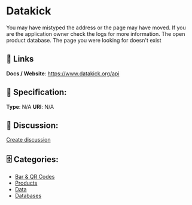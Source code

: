 # Datakick


You may have mistyped the address or the page may have moved. If you are the application owner check the logs for more information. The open product database.  The page you were looking for doesn't exist

##  🔗 Links
**Docs / Website**: https://www.datakick.org/api

## 🧬 Specification:
**Type**: N/A
**URI**: N/A

## 💬 Discussion:
[Create discussion](https://github.com/apis-list/apis-list/discussions/new)

## 🗄️ Categories:
- [Bar & QR Codes](https://github.com/apis-list/apis-list#bar--qr-codes)
- [Products](https://github.com/apis-list/apis-list#products)
- [Data](https://github.com/apis-list/apis-list#data)
- [Databases](https://github.com/apis-list/apis-list#databases)



